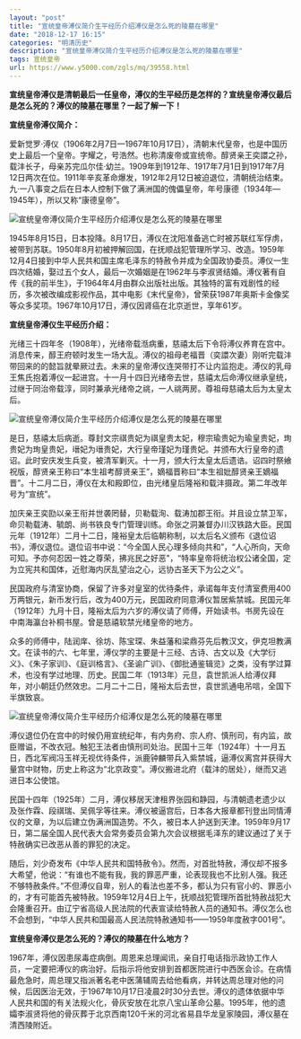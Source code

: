 ```yaml
---
layout: "post"
title: "宣统皇帝溥仪简介生平经历介绍溥仪是怎么死的陵墓在哪里"
date: "2018-12-17 16:15"
categories: "明清历史"
description: "宣统皇帝溥仪简介生平经历介绍溥仪是怎么死的陵墓在哪里"
tags: 宣统皇帝
url: https://www.y5000.com/zgls/mq/39558.html
---
```






**宣统皇帝溥仪是清朝最后一任皇帝，溥仪的生平经历是怎样的？宣统皇帝溥仪最后是怎么死的？溥仪的陵墓在哪里？一起了解一下！**

 **宣统皇帝溥仪简介：**

爱新觉罗·溥仪（1906年2月7日—1967年10月17日），清朝末代皇帝，也是中国历史上最后一个皇帝。字耀之，号浩然。也称清废帝或宣统帝。醇贤亲王奕譞之孙，载沣长子，母亲苏完瓜尔佳·幼兰。1909年到1912年、1917年7月1日到1917年7月12日两次在位。1911年辛亥革命爆发，1912年2月12日被迫退位，清朝统治结束。九·一八事变之后在日本人控制下做了满洲国的傀儡皇帝，年号康德（1934年—1945年），所以又称“康德皇帝”。

![宣统皇帝溥仪简介生平经历介绍溥仪是怎么死的陵墓在哪里](https://img.y5000.com/uploads/allimg/190103/35f266e4de6fc0fdaf7fda20cdc30f30.jpg)

1945年8月15日，日本投降。8月17日，溥仪在沈阳准备逃亡时被苏联红军俘虏，被带到苏联。1950年8月初被押解回国，在抚顺战犯管理所学习、改造。1959年12月4日接到中华人民共和国主席毛泽东的特赦令并成为全国政协委员。溥仪一生四次结婚，娶过五个女人，最后一次婚姻是在1962年与李淑贤结婚。溥仪著有自传《我的前半生》，于1964年4月由群众出版社出版。其独特的富有戏剧性的经历，多次被改编成影视作品，其中电影《末代皇帝》，曾荣获1987年奥斯卡金像奖等众多奖项。1967年10月17日，溥仪因肾癌在北京逝世，享年61岁。

 **宣统皇帝溥仪生平经历介绍：**

光绪三十四年冬（1908年），光绪帝载湉病重，慈禧太后下令将溥仪养育在宫中。消息传来，醇王府顿时发生一场大乱。溥仪的祖母老福晋（奕譞次妻）刚听完载沣带回来的的懿旨就晕厥过去。未来的皇帝溥仪连哭带打不让内监抱走。溥仪的乳母王焦氏抱着溥仪一起进宫。十一月十四日光绪帝去世，慈禧太后命溥仪继承皇统，过继于同治帝载淳，同时兼承光绪帝之祧，一人祧两房。尊祖母慈禧太后为太皇太后。

![宣统皇帝溥仪简介生平经历介绍溥仪是怎么死的陵墓在哪里](https://img.y5000.com/uploads/allimg/190103/cc86df11a6dbbc319f44a604dca0852c.jpg)

是日，慈禧太后病逝。尊封文宗祺贵妃为祺皇贵太妃，穆宗瑜贵妃为瑜皇贵妃，珣贵妃为珣皇贵妃，瑨妃为瑨贵妃，大行皇帝瑾妃为瑾贵妃。并颁布大行皇帝的遗诏。此时安庆发生兵变，被清军剿灭。十一月，颁大行太皇太后遗诰。诏四时祭飨祝版，醇贤亲王称曰“本生祖考醇贤亲王”，嫡福晋称曰“本生祖妣醇贤亲王嫡福晋”。十二月二日，溥仪在太和殿即位，由光绪皇后隆裕和载沣摄政。第二年改年号为“宣统”。

加庆亲王奕劻以亲王衔并世袭罔替，贝勒载洵、载涛加郡王衔。并且设立禁卫军，命贝勒载涛、毓朗、尚书铁良专门管理训练。命张之洞兼督办川汉铁路大臣。民国元年（1912年）二月十二日，隆裕皇太后临朝称制，以太后名义颁布《退位诏书》，溥仪退位。退位诏书中说：“今全国人民心理多倾向共和”，“人心所向，天命可知。予亦何忍因一姓之尊荣，拂兆民之好恶"，“特率皇帝将统治权公诸全国，定为立宪共和国体，近慰海内厌乱望治之心，远协古圣天下为公之义”。

民国政府与清室协商，保留了许多对皇室的优待条件，承诺每年支付清室费用400万两银元，新币发行后，改为400万元，民国政府同意溥仪暂居紫禁城。民国元年（1912年）九月十日，隆裕太后为六岁的溥仪请了师傅，开始读书。书房先设在中南海瀛台补桐书屋。曾是慈禧软禁光绪皇帝的地方。

众多的师傅中，陆润庠、徐坊、陈宝琛、朱益藩和梁鼎芬先后教汉文，伊克坦教满文。在读书的六、七年里，溥仪学的主要是十三经、古诗、古文以及《大学衍义》、《朱子家训》、《庭训格言》、《圣谕广训》、《御批通鉴辑览》之类，没有学过算术，也没有学过地理、历史。民国二年（1913年）元旦，袁世凯派人给溥仪拜年，对小朝廷仍然效忠。二月二十二日，隆裕太后去世，袁世凯通电吊唁，全国下半旗致哀。

![宣统皇帝溥仪简介生平经历介绍溥仪是怎么死的陵墓在哪里](https://img.y5000.com/uploads/allimg/190103/6cb057fa263d9553ea39e8c1c6a57795.jpg)

溥仪退位仍在宫中的时候仍用宣统纪年，有内务府、宗人府、慎刑司，有内监，故臣赠谥，不改衣冠。触犯王法者由慎刑司处治。民国十三年（1924年）十一月五日，西北军阀冯玉祥无视优待条件，派鹿钟麟带兵入紫禁城，逼溥仪离宫并获得大量宫中财物，历史上称这为“北京政变”。溥仪搬进北府（载沣的居处），继而又逃进日本公使馆。

民国十四年（1925年）二月，溥仪移居天津租界张园和静园，与清朝遗老遗少以及张作霖、段祺瑞、吴佩孚等往来。溥仪被逼宫后，日本各大报章都刊登出同情溥仪的文章，为以后建立伪满洲国造势。不久，被日本人护送到天津。1959年9月17日，第二届全国人民代表大会常务委员会第九次会议根据毛泽东的建议通过了关于特赦确实已改恶从善的罪犯的决定。

随后，刘少奇发布《中华人民共和国特赦令》。然而，对首批特赦，溥仪却不报多大希望，他说：“有谁也不能有我，我的罪恶严重，论表现我也不比别人强。我还不够特赦条件。”不但溥仪自卑，别人的看法也差不多，都认为只有官小的、罪恶小的，才有可能首先被特赦。1959年12月4日上午，抚顺战犯管理所首批特赦战犯大会隆重召开。由辽宁省高级人民法院的代表宣读给特赦人员的通知书。溥仪怎么也不会想到，“中华人民共和国最高人民法院特赦通知书——1959年度赦字001号”。

 **宣统皇帝溥仪是怎么死的？溥仪的陵墓在什么地方？**

1967年，溥仪因患尿毒症病倒。周恩来总理闻讯，亲自打电话指示政协工作人员，一定要把溥仪的病治好。后指示将他安排到首都医院进行中西医会诊。在病情最危急时，周总理又指派著名老中医蒲辅周去给他看病，并转达周总理对他的问候，后因医治无效，于1967年10月17日凌晨2时30分去世。溥仪的遗体依据中华人民共和国的有关法规火化，骨灰安放在北京八宝山革命公墓。1995年，他的遗孀李淑贤将他的骨灰葬于北京西南120千米的河北省易县华龙皇家陵园，溥仪墓在清西陵附近。
